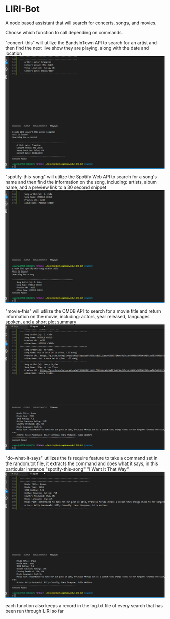 # LIRI-Bot
A node based assistant that will search for concerts, songs, and movies.

Choose which function to call depending on commands.

"concert-this" will utilize the BandsInTown API to search for an artist and then find the next live show they are playing, along with the date and location
![](concert-this.gif)

"spotify-this-song" will utilize the Spotify Web API to search for a song's name and then find the information on the song, including: artists, album name, and a preview link to a 30 second snippet
![](spotify-this-song.gif)

"movie-this" will utilize the OMDB API to search for a movie title and return information on the movie, including: actors, year released, languages spoken, and a short plot summary
![](movie-this.gif)

"do-what-it-says" utilizes the fs require feature to take a command set in the random.txt file, it extracts the command and does what it says, in this particular instance "spotify-this-song" "I Want It That Way"
![](do-what-it-says.gif)

each function also keeps a record in the log.txt file of every search that has been run through LIRI so far
